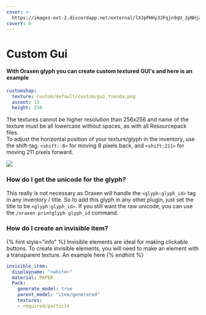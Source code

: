 ```yaml
---
cover: >-
  https://images-ext-2.discordapp.net/external/lXJpPHHy3JFqjn9qU_JpNHjaP2edFMFvnQjuYvTghYE/https/mcmodels.net/wp-content/uploads/2022/01/image-1.png
coverY: 0
---
```


# Custom Gui

#### With Oraxen glyph you can create custom textured GUI's and here is an example

```yaml
customshop:
  texture: custom/default/custom/gui_tienda.png
  ascent: 13
  height: 256
```

The textures cannot be higher resolution than 256x256 and name of the texture must be all lowercase without spaces, as with all Resourcepack files.\
To adjust the horizontal position of your texture/glyph in the inventory, use the shift-tag. `<shift:-8>` for moving 8 pixels back, and `<shift:211>` for moving 211 pixels forward.

![](https://images-ext-2.discordapp.net/external/lXJpPHHy3JFqjn9qU\_JpNHjaP2edFMFvnQjuYvTghYE/https/mcmodels.net/wp-content/uploads/2022/01/image-1.png)

### How do I get the unicode for the glyph?
This really is not necessary as Oraxen will handle the `<glyph:glyph_id>` tag in any inventory / title.
So to add this glyph in any other plugin, just set the title to be `<glyph:glyph_id>`.
If you still want the raw unicode, you can use the `/oraxen printglyph glyph_id` command.

### How do I create an invisible item?

{% hint style="info" %}
Invisible elements are ideal for making clickable buttons. To create invisible elements, you will need to make an element with a transparent texture. An example here
{% endhint %}

```yaml
invisible_item:
  displayname: "<white>"
  material: PAPER
  Pack:
    generate_model: true
    parent_model: "item/generated"
    textures:
    - required/particle
```
